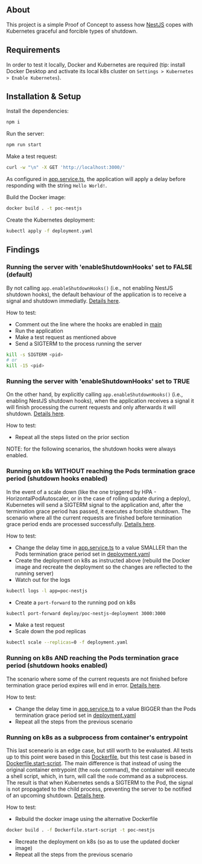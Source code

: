 ## About
This project is a simple Proof of Concept to assess how [NestJS](https://nestjs.com/) copes with Kubernetes graceful and forcible types of shutdown.

## Requirements
In order to test it locally, Docker and Kubernetes are required (tip: install Docker Desktop and activate its local k8s cluster on `Settings > Kubernetes > Enable Kubernetes`).

## Installation & Setup
Install the dependencies:
```bash
npm i
```
Run the server:
```bash
npm run start
```
Make a test request:
```bash
curl -w "\n" -X GET 'http://localhost:3000/'
```
As configured in [app.service.ts](src/app.service.ts#L15), the application will apply a delay before responding with the string `Hello World!`.

Build the Docker image:
```bash
docker build . -t poc-nestjs
```
Create the Kubernetes deployment:
```bash
kubectl apply -f deployment.yaml
```

## Findings

### Running the server with 'enableShutdownHooks' set to FALSE (default)
By not calling `app.enableShutdownHooks()` (i.e., not enabling NestJS shutdown hooks), the default behaviour of the application is to receive a signal and shutdown immediatly. [Details here](images/disableShutdownHooks.png).

How to test:
- Comment out the line where the hooks are enabled in [main](src/main.ts#L10)
- Run the application
- Make a test request as mentioned above
- Send a SIGTERM to the process running the server
```bash
kill -s SIGTERM <pid>
# or
kill -15 <pid>
```

### Running the server with 'enableShutdownHooks' set to TRUE
On the other hand, by explicitly calling `app.enableShutdownHooks()` (i.e., enabling NestJS shutdown hooks), when the application receives a signal it will finish processing the current requests and only afterwards it will shutdown. [Details here](images/enableShutdownHooks.png).

How to test:
- Repeat all the steps listed on the prior section

NOTE: for the following scenarios, the shutdown hooks were always enabled.

### Running on k8s WITHOUT reaching the Pods termination grace period (shutdown hooks enabled)
In the event of a scale down (like the one triggered by HPA - HorizontalPodAutoscaler, or in the case of rolling update during a deploy), Kubernetes will send a SIGTERM signal to the application and, after the termination grace period has passed, it executes a forcible shutdown. The scenario where all the current requests are finished before termination grace period ends are processed successfully. [Details here](images/shutdownKubernetes.png).

How to test:
- Change the delay time in [app.service.ts](src/app.service.ts#L15) to a value SMALLER than the Pods termination grace period set in [deployment.yaml](deployment.yaml#L30)
- Create the deployment on k8s as instructed above (rebuild the Docker image and recreate the deployment so the changes are reflected to the running server)
- Watch out for the logs
```bash
kubectl logs -l app=poc-nestjs
```
- Create a `port-forward` to the running pod on k8s
```bash
kubectl port-forward deploy/poc-nestjs-deployment 3000:3000
```
- Make a test request
- Scale down the pod replicas
```bash
kubectl scale --replicas=0 -f deployment.yaml
```

### Running on k8s AND reaching the Pods termination grace period (shutdown hooks enabled)
The scenario where some of the current requests are not finished before termination grace period expires will end in error. [Details here](images/forceShutdownKubernetes.png).

How to test:
- Change the delay time in [app.service.ts](src/app.service.ts#L15) to a value BIGGER than the Pods termination grace period set in [deployment.yaml](deployment.yaml#L30)
- Repeat all the steps from the previous scenario

### Running on k8s as a subprocess from container's entrypoint
This last sceneario is an edge case, but still worth to be evaluated. All tests up to this point were based in this [Dockerfile](Dockerfile), but this test case is based in [Dockerfile.start-script](Dockerfile.start-script). The main difference is that instead of using the original container entrypoint (the `node` command), the container will execute a shell script, which, in turn, will call the `node` command as a subprocess. The result is that when Kubernetes sends a SIGTERM to the Pod, the signal is not propagated to the child process, preventing the server to be notified of an upcoming shutdown. [Details here](images/shutdownParentScript.png).

How to test:
- Rebuild the docker image using the alternative Dockerfile
```bash
docker build . -f Dockerfile.start-script -t poc-nestjs
```
- Recreate the deployment on k8s (so as to use the updated docker image)
- Repeat all the steps from the previous scenario